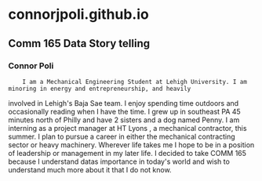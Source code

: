 # connorjpoli.github.io

## Comm 165 Data Story telling 

### Connor Poli

        I am a Mechanical Engineering Student at Lehigh University. I am minoring in energy and entrepreneurship, and heavily 
involved in Lehigh's Baja Sae team. I enjoy spending time outdoors and occasionally reading when I have the time. I grew up in 
southeast PA 45 minutes north of Philly and have 2 sisters and a dog named Penny. I am interning as a project manager at HT Lyons 
, a mechanical contractor, this summer. I plan to pursue a career in either the mechanical contracting sector or heavy machinery. 
Wherever life takes me I hope to be in a position of leadership or management in my later life. I decided to take COMM 165 
because I understand datas importance in today's world and wish to understand much more about it that I do not know.

    




